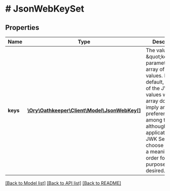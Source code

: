 # # JsonWebKeySet

## Properties

Name | Type | Description | Notes
------------ | ------------- | ------------- | -------------
**keys** | [**\Ory\Oathkeeper\Client\Model\JsonWebKey[]**](JsonWebKey.md) | The value of the \&quot;keys\&quot; parameter is an array of JWK values.  By default, the order of the JWK values within the array does not imply an order of preference among them, although applications of JWK Sets can choose to assign a meaning to the order for their purposes, if desired. | [optional]

[[Back to Model list]](../../README.md#models) [[Back to API list]](../../README.md#endpoints) [[Back to README]](../../README.md)

